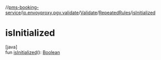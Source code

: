 //[pms-booking-service](../../../../index.md)/[io.envoyproxy.pgv.validate](../../index.md)/[Validate](../index.md)/[RepeatedRules](index.md)/[isInitialized](is-initialized.md)

# isInitialized

[java]\
fun [isInitialized](is-initialized.md)(): [Boolean](https://kotlinlang.org/api/core/kotlin-stdlib/kotlin/-boolean/index.html)